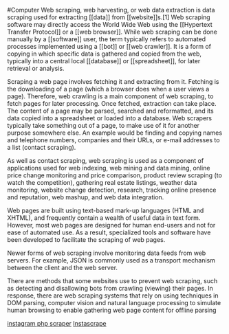 #Computer 
Web scraping, web harvesting, or web data extraction is data scraping used for extracting [[data]] from [[website]]s.[1] Web scraping software may directly access the World Wide Web using the [[Hypertext Transfer Protocol]] or a [[web browser]]. While web scraping can be done manually by a [[software]] user, the term typically refers to automated processes implemented using a [[bot]] or [[web crawler]]. It is a form of copying in which specific data is gathered and copied from the web, typically into a central local [[database]] or [[spreadsheet]], for later retrieval or analysis.

Scraping a web page involves fetching it and extracting from it. Fetching is the downloading of a page (which a browser does when a user views a page). Therefore, web crawling is a main component of web scraping, to fetch pages for later processing. Once fetched, extraction can take place. The content of a page may be parsed, searched and reformatted, and its data copied into a spreadsheet or loaded into a database. Web scrapers typically take something out of a page, to make use of it for another purpose somewhere else. An example would be finding and copying names and telephone numbers, companies and their URLs, or e-mail addresses to a list (contact scraping).

As well as contact scraping, web scraping is used as a component of applications used for web indexing, web mining and data mining, online price change monitoring and price comparison, product review scraping (to watch the competition), gathering real estate listings, weather data monitoring, website change detection, research, tracking online presence and reputation, web mashup, and web data integration.

Web pages are built using text-based mark-up languages (HTML and XHTML), and frequently contain a wealth of useful data in text form. However, most web pages are designed for human end-users and not for ease of automated use. As a result, specialized tools and software have been developed to facilitate the scraping of web pages.

Newer forms of web scraping involve monitoring data feeds from web servers. For example, JSON is commonly used as a transport mechanism between the client and the web server.

There are methods that some websites use to prevent web scraping, such as detecting and disallowing bots from crawling (viewing) their pages. In response, there are web scraping systems that rely on using techniques in DOM parsing, computer vision and natural language processing to simulate human browsing to enable gathering web page content for offline parsing

[instagram php scraper](https://github.com/postaddictme/instagram-php-scraper)
[Instascrape](https://github.com/tnychn/instascrape)
